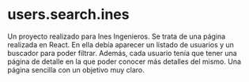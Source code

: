 # users.search.ines
Un proyecto realizado para Ines Ingenieros. Se trata de una página realizada en React. En ella debía aparecer un listado de usuarios y un buscador para poder filtrar. Además, cada usuario tenía que tener una página de detalle en la que poder conocer más detalles del mismo. Una página sencilla con un objetivo muy claro.
